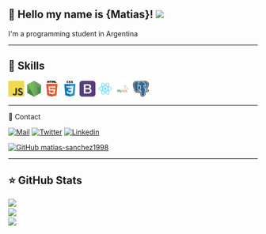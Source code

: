 ## 💜 Hello my name is <strong>{Matias}! <img src="https://media.giphy.com/media/hvRJCLFzcasrR4ia7z/giphy.gif" width="35"></strong>

I'm a programming student in Argentina

---

## 🚀 Skills

<code><img height="32" src="https://raw.githubusercontent.com/github/explore/80688e429a7d4ef2fca1e82350fe8e3517d3494d/topics/javascript/javascript.png" alt="Javascript"/></code>
<code><img height="32" src="https://raw.githubusercontent.com/github/explore/80688e429a7d4ef2fca1e82350fe8e3517d3494d/topics/nodejs/nodejs.png" alt="Nodejs"/></code>
<code><img height="32" src="https://raw.githubusercontent.com/github/explore/80688e429a7d4ef2fca1e82350fe8e3517d3494d/topics/html/html.png" alt="HTML5"/></code>
<code><img height="32" src="https://raw.githubusercontent.com/github/explore/80688e429a7d4ef2fca1e82350fe8e3517d3494d/topics/css/css.png" alt="CSS"/></code>
<code><img height="32" src="https://raw.githubusercontent.com/github/explore/80688e429a7d4ef2fca1e82350fe8e3517d3494d/topics/bootstrap/bootstrap.png" alt="Bootstrap"/></code>
<code><img height="32" src="https://raw.githubusercontent.com/github/explore/80688e429a7d4ef2fca1e82350fe8e3517d3494d/topics/react/react.png" alt="React"/></code>
<code><img height="32" src="https://raw.githubusercontent.com/github/explore/80688e429a7d4ef2fca1e82350fe8e3517d3494d/topics/mysql/mysql.png" alt="MySQL"/></code>
<code><img height="32" src="https://raw.githubusercontent.com/github/explore/80688e429a7d4ef2fca1e82350fe8e3517d3494d/topics/postgresql/postgresql.png" alt="PostegreSQL"/></code>

---

💬 Contact

[![Mail](https://img.shields.io/badge/-Say%20Hi!-black?style=for-the-badge&logo=gmail)](mailto:sanchezmatias419@gmail.com)
[![Twitter](https://img.shields.io/badge/-Twitter-black?style=for-the-badge&logo=twitter)](https://twitter.com/matisanchez_1)
[![Linkedin](https://img.shields.io/badge/-LinkedIn-black?style=for-the-badge&logo=Linkedin)](https://www.linkedin.com/in/matias-sanchez-262531166/)

[![GitHub matias-sanchez1998](https://img.shields.io/github/followers/matias-sanchez1998?label=follow&style=social&logoColor=black)](https://github.com/matias-sanchez1998)

---

## ⭐ GitHub Stats
![](https://github-readme-stats.vercel.app/api?username=matias-sanchez1998&theme=radical&hide_border=false&include_all_commits=false&count_private=false)<br/>
![](https://github-readme-streak-stats.herokuapp.com/?user=matias-sanchez1998&theme=radical&hide_border=false)<br/>
![](https://github-readme-stats.vercel.app/api/top-langs/?username=matias-sanchez1998&theme=radical&hide_border=false&include_all_commits=false&count_private=false&layout=compact)
